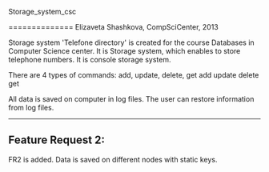 Storage_system_csc

==============
Elizaveta Shashkova, CompSciCenter, 2013

Storage system 'Telefone directory' is created for the course Databases in Computer Science center.
It is Storage system, which enables to store telephone numbers.
It is console storage system.

There are 4 types of commands: add, update, delete, get
add <name> <number>
update <name> <number>
delete <name>
get <name>

All data is saved on computer in log files. The user can restore information from log files.

-------------------------
Feature Request 2:
-------------------------

FR2 is added. Data is saved on different nodes with static keys.
